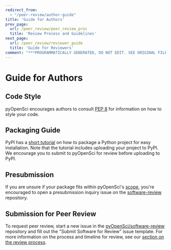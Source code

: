 ```yaml
---
redirect_from:
  - "/peer-review/author-guide"
title: 'Guide for Authors'
prev_page:
  url: /peer_review/peer_review_proc
  title: 'Review Process and Guidelines'
next_page:
  url: /peer_review/reviewer_guide
  title: 'Guide for Reviewers'
comment: "***PROGRAMMATICALLY GENERATED, DO NOT EDIT. SEE ORIGINAL FILES IN /content***"
---
```

# Guide for Authors

## Code Style

pyOpenSci encourages authors to consult [PEP 8](https://www.python.org/dev/peps/pep-0008/) for information on how to style your code.

## Packaging Guide

PyPI has a [short tutorial](https://packaging.python.org/tutorials/packaging-projects/) on how to package a Python project for easy installation. Note that the tutorial includes uploading your project to PyPI. We encourage you to submit to pyOpenSci for review before uploading to PyPI.

## Presubmission 
If you are unsure if your package fits within pyOpenSci's [scope](placeholder_link), you're encouraged to open a presubmission inquiry issue on the [software-review](https://github.com/pyOpenSci/software-review) repository.

## Submission for Peer Review
To request peer review, start a new issue in the [pyOpenSci/software-review](https://github.com/pyOpenSci/software-review) repository and fill out the "Submit Software for Review" issue template. For more information on the process and timeline for review, see our [section on the review process](placeholder_link).

